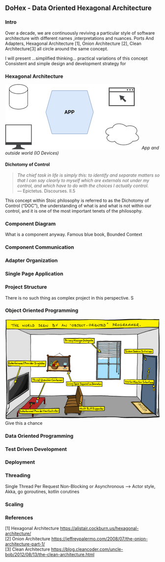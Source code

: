 ## DoHex - Data Oriented Hexagonal Architecture 

### Intro

Over a decade, we are continuously reviving a particular style of software architecture with different names ,interpretations and nuances. Ports And Adapters, Hexagonal Architecture [1], Onion Architecture [2], Clean Architecture[3] all circle around the same concept.  
 
I will present ...simplified thinking... practical variations of this concept
Consistent and simple design and development strategy for 
 
### Hexagonal Architecture
![Hex1](https://raw.githubusercontent.com/alicemunsal/dohex/master/diagrams/1.drawio.png)
*App and outside world (IO Devices)*

#### Dichotomy of Control

> *The chief task in life is simply this: to identify and separate matters so that I can say clearly to myself which are externals not under my control, and which have to do with the choices I actually control.*  
> — Epictetus. Discourses. II.5  

This concept within Stoic philosophy is referred to as the Dichotomy of Control (“DOC”), the understanding of what is and what is not within our control, and it is one of the most important tenets of the philosophy. 

### Component Diagram 

What is a component anyway. 
Famous blue book, Bounded Context

### Component Communication

### Adapter Organization

### Single Page Application

### Project Structure
There is no such thing as complex project in this perspective. S

### Object Oriented Programming
![OO Programmer](https://raw.githubusercontent.com/alicemunsal/dohex/master/diagrams/ooprogrammer.png)
Give this a chance 

### Data Oriented Programming

### Test Driven Development

### Deployment


### Threading
Single Thread Per Request
Non-Blocking or Asynchronous  --> Actor style, Akka, go goroutines, kotlin corutines

### Scaling

### References
[1] Hexagonal Architecture https://alistair.cockburn.us/hexagonal-architecture/  
[2] Onion Architecture https://jeffreypalermo.com/2008/07/the-onion-architecture-part-1/  
[3] Clean Architecture https://blog.cleancoder.com/uncle-bob/2012/08/13/the-clean-architecture.html  
<!--stackedit_data:
eyJoaXN0b3J5IjpbMTY5MDY1MDU0OCwtMzUyODgyODM3LC0xNj
U3MjA1NTUsLTY3MjIyMjcwNCwzNjI5MDQ2OTYsNDgyMzIwMTQ2
LC05MjQ3MzM0NjAsOTU3MjQzMzEzLDUxMDgwODM0LC00NDI3Mz
Q0NzYsLTEwMTU2OTk0OTUsODQ5MjA3NDE5LC0xNDI0NjEyODk4
LDIxMTA3MTc4MzQsNjY2NzQzOTQ4LDMzNzEzOTQ3NSw1MTY1OD
M5ODIsLTE4NzUzNzg5NzAsNzM1NzY1NzM0LC0xNTM2MTA1ODgy
XX0=
-->